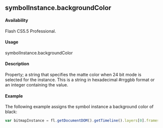 ## symbolInstance.backgroundColor

#### Availability

Flash CS5.5 Professional.

#### Usage

symbolInstance.backgroundColor

#### Description

Property; a string that specifies the matte color when 24 bit mode is selected for the instance. This is a string in hexadecimal #rrggbb format or an integer containing the value.

#### Example


The following example assigns the symbol instance a background color of black:
```javascript
var bitmapInstance = fl.getDocumentDOM().getTimeline().layers[0].frames[0].elements[0]; bitmapInstance.backgroundColor = "#000000";

```
